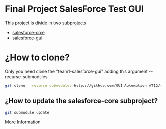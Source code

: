 # Final Project SalesForce Test GUI

This project is divide in two subprojects

* [salesforce-core](https://github.com/GUI-Automation-AT12/team1-salesforce-core)
* [salesforce-gui](https://github.com/GUI-Automation-AT12/team1-salesforce-gui)

# ¿How to clone?
Only you need clone the "team1-salesforce-gui" adding this argument --recurse-submodules
```bash
git clone --recurse-submodules https://github.com/GUI-Automation-AT12/team1-salesforce-gui
```

## ¿How to update the salesforce-core subproject?
```bash
git submodule update
```

[More Information](https://git-scm.com/book/en/v2/Git-Tools-Submodules)